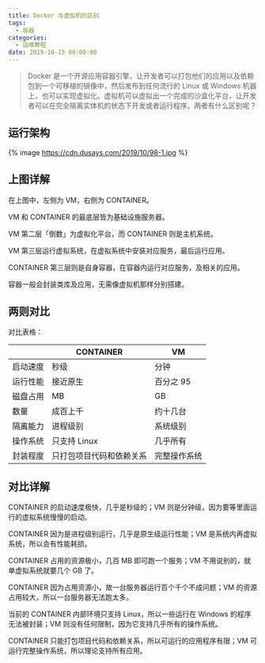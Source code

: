 ```yaml
---
title: Docker 与虚拟机的区别
tags:
  - 容器
categories:
  - 运维教程
date: 2019-10-15 00:00:00
---
```


> Docker 是一个开源应用容器引擎，让开发者可以打包他们的应用以及依赖包到一个可移植的镜像中，然后发布到任何流行的 Linux 或 Windows 机器上，也可以实现虚拟化。虚拟机可以虚拟出一个完成的沙盒化平台，让开发者可以在完全隔离实体机的状态下开发或者运行程序。两者有什么区别呢？

<!-- more -->

## 运行架构

{% image https://cdn.dusays.com/2019/10/98-1.jpg %}

## 上图详解

在上图中，左侧为 VM，右侧为 CONTAINER。

VM 和 CONTAINER 的最底层皆为基础设施服务器。

VM 第二层「倒数」为虚拟化平台，而 CONTAINER 则是主机系统。

VM 第三层运行虚拟系统，在虚拟系统中安装对应服务，最后运行应用。

CONTAINER 第三层则是自身容器，在容器内运行对应服务，及相关的应用。

容器一般会封装类库及应用，无需像虚拟机那样分别搭建。

## 两则对比

对比表格：

| | CONTAINER | VM |
| - | - | - |
| 启动速度 | 秒级 | 分钟 |
| 运行性能 | 接近原生 | 百分之 95 |
| 磁盘占用 | MB	| GB |
| 数量 | 成百上千 | 约十几台 |
| 隔离能力 | 进程级别 | 系统级别 |
| 操作系统 | 只支持 Linux | 几乎所有 |
| 封装程度 | 只打包项目代码和依赖关系 | 完整操作系统 |


## 对比详解

CONTAINER 的启动速度极快，几乎是秒级的；VM 则是分钟级，因为要等里面运行的虚拟系统慢慢的启动。

CONTAINER 因为是进程级别运行，几乎是原生级运行性能；VM 是系统内再虚拟系统，所以会有性能耗损。

CONTAINER 占用的资源极小，几百 MB 即可跑一个服务；VM 不用说别的，就单虚拟系统就要几个 GB 了。

CONTAINER 因为占用资源小，故一台服务器运行百个千个不成问题；VM 的资源占用较大，所以一台服务器无法跑太多。

当前的 CONTAINER 内部环境只支持 Linux，所以一些运行在 Windows 的程序无法被封装；VM 则没有任何限制，因为它支持几乎所有的操作系统。

CONTAINER 只能打包项目代码和依赖关系，所以可运行的应用程序有限；VM 可运行完整操作系统，所以理论支持所有应用。